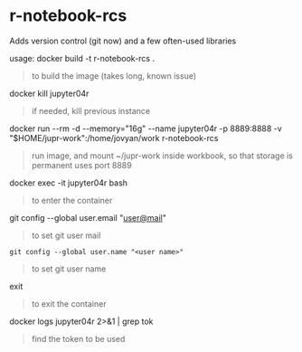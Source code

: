 # r-notebook-rcs
Adds version control (git now) and a few often-used libraries

usage:
  docker build -t r-notebook-rcs .
> to build the image (takes long, known issue)

  docker kill jupyter04r
> if needed, kill previous instance

  docker run --rm -d  --memory="16g" --name jupyter04r -p 8889:8888 -v "$HOME/jupr-work":/home/jovyan/work r-notebook-rcs
> run image, and mount ~/jupr-work inside workbook, so that storage is permanent
> uses port 8889

 docker exec -it jupyter04r bash
> to enter the container

   git config --global user.email "<user@mail>"
> to set git user mail

    git config --global user.name "<user name>"
> to set git user name

  exit
> to exit the container

  docker logs jupyter04r 2>&1 | grep tok
> find the token to be used


